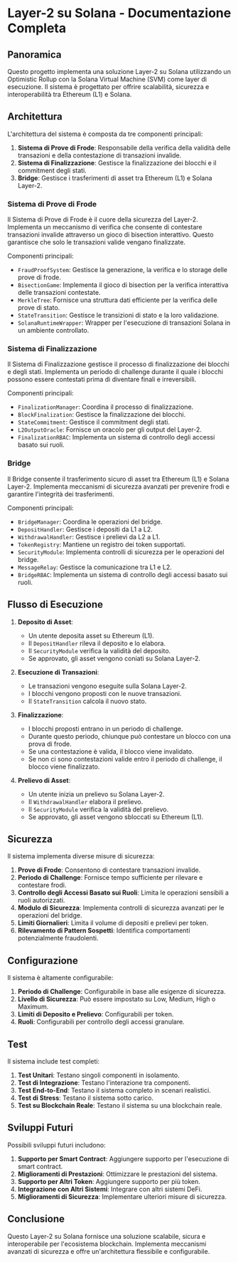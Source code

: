# Layer-2 su Solana - Documentazione Completa

## Panoramica

Questo progetto implementa una soluzione Layer-2 su Solana utilizzando un Optimistic Rollup con la Solana Virtual Machine (SVM) come layer di esecuzione. Il sistema è progettato per offrire scalabilità, sicurezza e interoperabilità tra Ethereum (L1) e Solana.

## Architettura

L'architettura del sistema è composta da tre componenti principali:

1. **Sistema di Prove di Frode**: Responsabile della verifica della validità delle transazioni e della contestazione di transazioni invalide.
2. **Sistema di Finalizzazione**: Gestisce la finalizzazione dei blocchi e il commitment degli stati.
3. **Bridge**: Gestisce i trasferimenti di asset tra Ethereum (L1) e Solana Layer-2.

### Sistema di Prove di Frode

Il Sistema di Prove di Frode è il cuore della sicurezza del Layer-2. Implementa un meccanismo di verifica che consente di contestare transazioni invalide attraverso un gioco di bisection interattivo. Questo garantisce che solo le transazioni valide vengano finalizzate.

Componenti principali:
- `FraudProofSystem`: Gestisce la generazione, la verifica e lo storage delle prove di frode.
- `BisectionGame`: Implementa il gioco di bisection per la verifica interattiva delle transazioni contestate.
- `MerkleTree`: Fornisce una struttura dati efficiente per la verifica delle prove di stato.
- `StateTransition`: Gestisce le transizioni di stato e la loro validazione.
- `SolanaRuntimeWrapper`: Wrapper per l'esecuzione di transazioni Solana in un ambiente controllato.

### Sistema di Finalizzazione

Il Sistema di Finalizzazione gestisce il processo di finalizzazione dei blocchi e degli stati. Implementa un periodo di challenge durante il quale i blocchi possono essere contestati prima di diventare finali e irreversibili.

Componenti principali:
- `FinalizationManager`: Coordina il processo di finalizzazione.
- `BlockFinalization`: Gestisce la finalizzazione dei blocchi.
- `StateCommitment`: Gestisce il commitment degli stati.
- `L2OutputOracle`: Fornisce un oracolo per gli output del Layer-2.
- `FinalizationRBAC`: Implementa un sistema di controllo degli accessi basato sui ruoli.

### Bridge

Il Bridge consente il trasferimento sicuro di asset tra Ethereum (L1) e Solana Layer-2. Implementa meccanismi di sicurezza avanzati per prevenire frodi e garantire l'integrità dei trasferimenti.

Componenti principali:
- `BridgeManager`: Coordina le operazioni del bridge.
- `DepositHandler`: Gestisce i depositi da L1 a L2.
- `WithdrawalHandler`: Gestisce i prelievi da L2 a L1.
- `TokenRegistry`: Mantiene un registro dei token supportati.
- `SecurityModule`: Implementa controlli di sicurezza per le operazioni del bridge.
- `MessageRelay`: Gestisce la comunicazione tra L1 e L2.
- `BridgeRBAC`: Implementa un sistema di controllo degli accessi basato sui ruoli.

## Flusso di Esecuzione

1. **Deposito di Asset**:
   - Un utente deposita asset su Ethereum (L1).
   - Il `DepositHandler` rileva il deposito e lo elabora.
   - Il `SecurityModule` verifica la validità del deposito.
   - Se approvato, gli asset vengono coniati su Solana Layer-2.

2. **Esecuzione di Transazioni**:
   - Le transazioni vengono eseguite sulla Solana Layer-2.
   - I blocchi vengono proposti con le nuove transazioni.
   - Il `StateTransition` calcola il nuovo stato.

3. **Finalizzazione**:
   - I blocchi proposti entrano in un periodo di challenge.
   - Durante questo periodo, chiunque può contestare un blocco con una prova di frode.
   - Se una contestazione è valida, il blocco viene invalidato.
   - Se non ci sono contestazioni valide entro il periodo di challenge, il blocco viene finalizzato.

4. **Prelievo di Asset**:
   - Un utente inizia un prelievo su Solana Layer-2.
   - Il `WithdrawalHandler` elabora il prelievo.
   - Il `SecurityModule` verifica la validità del prelievo.
   - Se approvato, gli asset vengono sbloccati su Ethereum (L1).

## Sicurezza

Il sistema implementa diverse misure di sicurezza:

1. **Prove di Frode**: Consentono di contestare transazioni invalide.
2. **Periodo di Challenge**: Fornisce tempo sufficiente per rilevare e contestare frodi.
3. **Controllo degli Accessi Basato sui Ruoli**: Limita le operazioni sensibili a ruoli autorizzati.
4. **Modulo di Sicurezza**: Implementa controlli di sicurezza avanzati per le operazioni del bridge.
5. **Limiti Giornalieri**: Limita il volume di depositi e prelievi per token.
6. **Rilevamento di Pattern Sospetti**: Identifica comportamenti potenzialmente fraudolenti.

## Configurazione

Il sistema è altamente configurabile:

1. **Periodo di Challenge**: Configurabile in base alle esigenze di sicurezza.
2. **Livello di Sicurezza**: Può essere impostato su Low, Medium, High o Maximum.
3. **Limiti di Deposito e Prelievo**: Configurabili per token.
4. **Ruoli**: Configurabili per controllo degli accessi granulare.

## Test

Il sistema include test completi:

1. **Test Unitari**: Testano singoli componenti in isolamento.
2. **Test di Integrazione**: Testano l'interazione tra componenti.
3. **Test End-to-End**: Testano il sistema completo in scenari realistici.
4. **Test di Stress**: Testano il sistema sotto carico.
5. **Test su Blockchain Reale**: Testano il sistema su una blockchain reale.

## Sviluppi Futuri

Possibili sviluppi futuri includono:

1. **Supporto per Smart Contract**: Aggiungere supporto per l'esecuzione di smart contract.
2. **Miglioramenti di Prestazioni**: Ottimizzare le prestazioni del sistema.
3. **Supporto per Altri Token**: Aggiungere supporto per più token.
4. **Integrazione con Altri Sistemi**: Integrare con altri sistemi DeFi.
5. **Miglioramenti di Sicurezza**: Implementare ulteriori misure di sicurezza.

## Conclusione

Questo Layer-2 su Solana fornisce una soluzione scalabile, sicura e interoperabile per l'ecosistema blockchain. Implementa meccanismi avanzati di sicurezza e offre un'architettura flessibile e configurabile.
